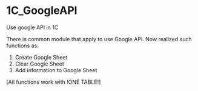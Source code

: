 # 1C_GoogleAPI
Use google API in 1C

There is common module that apply to use Google API. Now realized such functions as:
  1. Create Google Sheet
  2. Clear Google Sheet
  3. Add information to Google Sheet
  
[All functions work with !ONE TABLE!]
